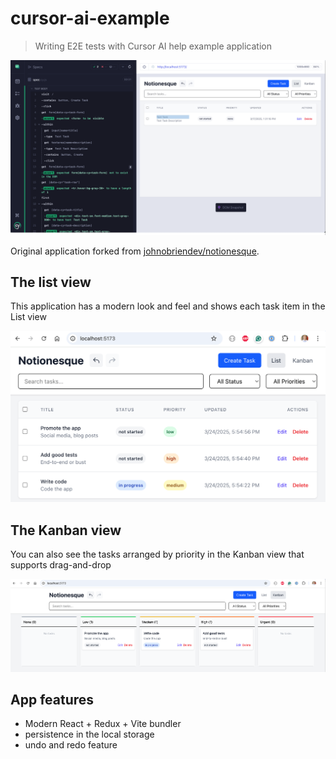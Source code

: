 # cursor-ai-example

> Writing E2E tests with Cursor AI help example application

![An example E2E test](./images/task.png)

Original application forked from [johnobriendev/notionesque](https://github.com/johnobriendev/notionesque).

## The list view

This application has a modern look and feel and shows each task item in the List view

![The list view](./images/app-list.png)

## The Kanban view

You can also see the tasks arranged by priority in the Kanban view that supports drag-and-drop

![The Kanban view](./images/app-kanban.png)

## App features

- Modern React + Redux + Vite bundler
- persistence in the local storage
- undo and redo feature
